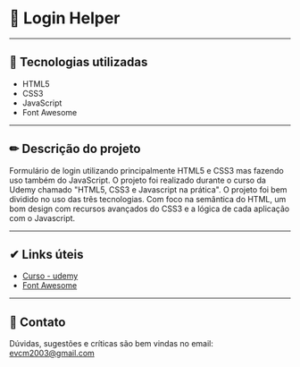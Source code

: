 # 🌟 Login Helper

---

## 👾 Tecnologias utilizadas
 - HTML5
 - CSS3
 - JavaScript
 - Font Awesome

---

## ✏ Descrição do projeto
Formulário de login utilizando principalmente HTML5 e CSS3 mas fazendo uso também do JavaScript. O projeto foi realizado durante o curso da Udemy chamado "HTML5, CSS3 e Javascript na prática". O projeto foi bem dividido no uso das três tecnologias. Com foco na semântica do HTML, um bom design com recursos avançados do CSS3 e a lógica de cada aplicação com o Javascript.

---

## ✔ Links úteis

 - [Curso - udemy](https://www.udemy.com/course/html5-css3-e-javascript-na-pratica-3-projetos/learn/lecture/24614162#overview)
 - [Font Awesome](https://fontawesome.com/)

---

## 💖 Contato
Dúvidas, sugestões e críticas são bem vindas no email: evcm2003@gmail.com
